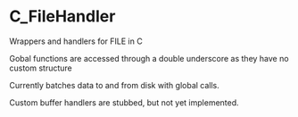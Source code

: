 # C_FileHandler
Wrappers and handlers for FILE in C

Gobal functions are accessed through a double underscore as they have no custom structure

Currently batches data to and from disk with global calls.

Custom buffer handlers are stubbed, but not yet implemented.
